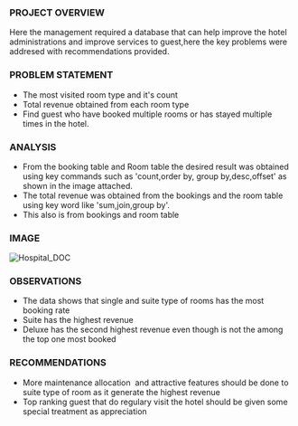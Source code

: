 ### PROJECT OVERVIEW
Here the management required a database that can help improve the hotel administrations and improve services to guest,here the key problems were addresed with recommendations provided.
### PROBLEM STATEMENT
- The most visited room type and it's count
- Total revenue obtained from each room type
- Find guest who have booked multiple rooms or has stayed multiple times in the hotel.
### ANALYSIS 
- From the booking table and Room table the desired result was obtained using key commands such as 'count,order by, group by,desc,offset' as shown in the image attached.
- The total revenue was obtained from the bookings and the room table using key word like 'sum,join,group by'.
- This also is from bookings and room table
### IMAGE 
![Hospital_DOC](https://github.com/user-attachments/assets/f073c1e8-370a-472b-8b09-612bf58cd262)

### OBSERVATIONS
- The data shows that single and suite type of rooms has the most booking rate
- Suite has the highest revenue
- Deluxe has the second highest revenue even though is not the among the top one most booked
### RECOMMENDATIONS
- More maintenance allocation  and attractive features should be done to suite type of room as it generate the highest revenue
- Top ranking guest that do regulary visit the hotel should be given some special treatment as appreciation











